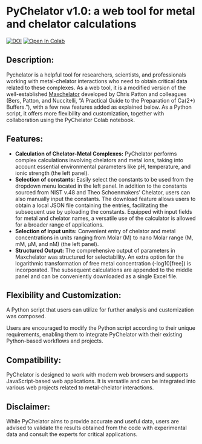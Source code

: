 <!DOCTYPE html>
<html>
<body>
  <h1>PyChelator v1.0: a web tool for metal and chelator calculations</h1>
  <a href="https://doi.org/10.5281/zenodo.10674754"><img src="https://zenodo.org/badge/DOI/10.5281/zenodo.10674754.svg" alt="DOI"></a>
  <a href="https://colab.research.google.com/github/AmruteLab/PyChelator/blob/main/PyChelator_Colab.ipynb" target="_parent">
  <img src="https://colab.research.google.com/assets/colab-badge.svg" alt="Open In Colab"/>
</a>
  <h2>Description:</h2>
  <p>Pychelator is a helpful tool for researchers, scientists, and professionals working with metal-chelator interactions who need to obtain critical data related to these complexes. As a web tool, it is a modified version of the well-established <a href="https://owamoosa.com/maxchelator/" target="_blank">Maxchelator</a> developed by Chris Patton and colleagues (Bers, Patton, and Nuccitelli, “A Practical Guide to the Preparation of Ca(2+) Buffers.”), with a few new features added as explained below. As a Python script, it offers more flexibility and customization, together with collaboration using the PyChelator Colab notebook.</p>

  <h2>Features:</h2>
  <ul>
    <li><strong>Calculation of Chelator-Metal Complexes:</strong> PyChelator performs complex calculations involving chelators and metal ions, taking into account essential environmental parameters like pH, temperature, and ionic strength (the left panel).</li>
     <li><strong>Selection of constants:</strong> Easily select the constants to be used from the dropdown menu located in the left panel. In addition to the constants sourced from NIST v.48 and Theo Schoenmakers’ Chelator, users can also manually input the constants. The download feature allows users to obtain a local JSON file containing the entries, facilitating the subsequent use by uploading the constants. Equipped with input fields for metal and chelator names, a versatile use of the calculator is allowed for a broader range of applications. </li>
        <li><strong>Selection of input units:</strong> Convenient entry of chelator and metal concentrations in units ranging from Molar (M) to nano Molar range (M, mM, μM, and nM) (the left panel).</li>
    <li><strong>Structured Output:</strong> The comprehensive output of parameters in Maxchelator was structured for selectability. An extra option for the logarithmic transformation of free metal concentration (-log10[free]) is incorporated. The subsequent calculations are appended to the middle panel and can be conveniently downloaded as a single Excel file.</li>

  </ul>

  <h2>Flexibility and Customization:</h2>
  <p>A Python script that users can utilize for further analysis and customization was composed.</p>
  <p>Users are encouraged to modify the Python script according to their unique requirements, enabling them to integrate PyChelator with their existing Python-based workflows and projects.</p>

  <h2>Compatibility:</h2>
  <p>PyChelator is designed to work with modern web browsers and supports JavaScript-based web applications. It is versatile and can be integrated into various web projects related to metal-chelator interactions.</p>
  
  <h2>Disclaimer:</h2>
  <p>While PyChelator aims to provide accurate and useful data, users are advised to validate the results obtained from the code with experimental data and consult the experts for critical applications.</p>
</body>
</html>
